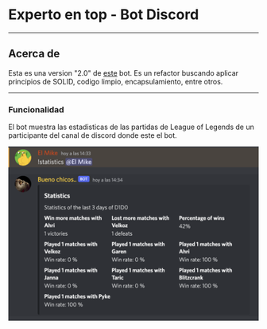 # Experto en top - Bot Discord

--- 

## Acerca de

Esta es una version "2.0" de [este](https://github.com/JuanDiDonato/experto_en_top_bot_torneos) bot.
Es un refactor buscando aplicar principios de SOLID, codigo limpio, encapsulamiento, entre otros.

---

### Funcionalidad

El bot muestra las estadisticas de las partidas de League of Legends de un participante del canal de discord
donde este el bot.

![](https://github.com/JuanDiDonato/experto_en_top2.0/blob/main/embed.png) 
